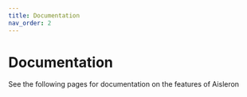 ```yaml
---
title: Documentation
nav_order: 2
---
```


# Documentation

See the following pages for documentation on the features of Aisleron